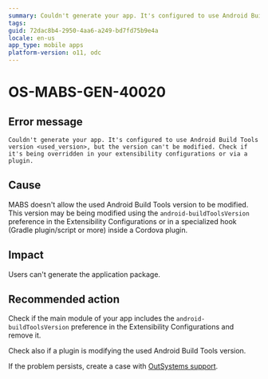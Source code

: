 ```yaml
---
summary: Couldn't generate your app. It's configured to use Android Build Tools version <used_version>, but the version can't be modified. Check if it's being overridden in your extensibility configurations or via a plugin.
tags:
guid: 72dac8b4-2950-4aa6-a249-bd7fd75b9e4a
locale: en-us
app_type: mobile apps
platform-version: o11, odc
---
```


# OS-MABS-GEN-40020

## Error message

`Couldn't generate your app. It's configured to use Android Build Tools version <used_version>, but the version can't be modified. Check if it's being overridden in your extensibility configurations or via a plugin.`

## Cause

MABS doesn't allow the used Android Build Tools version to be modified. This version may be being modified using the `android-buildToolsVersion` preference in the Extensibility Configurations or in a specialized hook (Gradle plugin/script or more) inside a Cordova plugin.

## Impact

Users can't generate the application package.

## Recommended action

Check if the main module of your app includes the `android-buildToolsVersion` preference in the Extensibility Configurations and remove it.

Check also if a plugin is modifying the used Android Build Tools version.

If the problem persists, create a case with [OutSystems support](https://www.outsystems.com/support/portal/open-support-case?ErrorCode=OS-MABS-GEN-40020).
